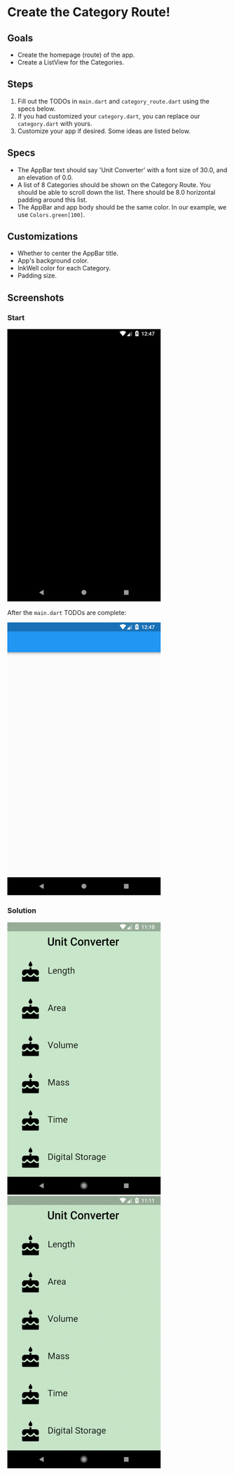 # Create the Category Route!

## Goals
 - Create the homepage (route) of the app.
 - Create a ListView for the Categories.

## Steps
 1. Fill out the TODOs in `main.dart` and `category_route.dart` using the specs below.
 2. If you had customized your `category.dart`, you can replace our `category.dart` with yours.
 2. Customize your app if desired. Some ideas are listed below.

## Specs
 - The AppBar text should say 'Unit Converter' with a font size of 30.0, and an elevation of 0.0.
 - A list of 8 Categories should be shown on the Category Route. You should be able to scroll down the list. There should be 8.0 horizontal padding around this list.
 - The AppBar and app body should be the same color. In our example, we use `Colors.green[100]`.

## Customizations
 - Whether to center the AppBar title.
 - App's background color.
 - InkWell color for each Category.
 - Padding size.

## Screenshots

### Start
<img src='../../screenshots/03_category_route.png' width='350'>

After the `main.dart` TODOs are complete:

<img src='../../screenshots/03_category_route_2.png' width='350'>

### Solution
<img src='../../screenshots/03_category_route_3.png' width='350'><img src='../../screenshots/03_category_route_4.gif' width='350'>